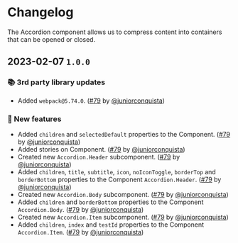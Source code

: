 # Changelog

The Accordion component allows us to compress content into containers that can be opened or closed.

## 2023-02-07 `1.0.0`

### 📚 3rd party library updates

- Added `webpack@5.74.0`. ([#79](https://github.com/TiendaNube/nimbus-design-system/pull/79) by [@juniorconquista](https://github.com/juniorconquista))

### 🎉 New features

- Added `children` and `selectedDefault` properties to the Component. ([#79](https://github.com/TiendaNube/nimbus-design-system/pull/79) by [@juniorconquista](https://github.com/juniorconquista))
- Added stories on Component. ([#79](https://github.com/TiendaNube/nimbus-design-system/pull/79) by [@juniorconquista](https://github.com/juniorconquista))
- Created new `Accordion.Header` subcomponent. ([#79](https://github.com/TiendaNube/nimbus-design-system/pull/79) by [@juniorconquista](https://github.com/juniorconquista))
- Added `children`, `title`, `subtitle`, `icon`, `noIconToggle`, `borderTop` and `borderBottom` properties to the Component `Accordion.Header`. ([#79](https://github.com/TiendaNube/nimbus-design-system/pull/79) by [@juniorconquista](https://github.com/juniorconquista))
- Created new `Accordion.Body` subcomponent. ([#79](https://github.com/TiendaNube/nimbus-design-system/pull/79) by [@juniorconquista](https://github.com/juniorconquista))
- Added `children` and `borderBottom` properties to the Component `Accordion.Body`. ([#79](https://github.com/TiendaNube/nimbus-design-system/pull/79) by [@juniorconquista](https://github.com/juniorconquista))
- Created new `Accordion.Item` subcomponent. ([#79](https://github.com/TiendaNube/nimbus-design-system/pull/79) by [@juniorconquista](https://github.com/juniorconquista))
- Added `children`, `index` and `testId` properties to the Component `Accordion.Item`. ([#79](https://github.com/TiendaNube/nimbus-design-system/pull/79) by [@juniorconquista](https://github.com/juniorconquista))
